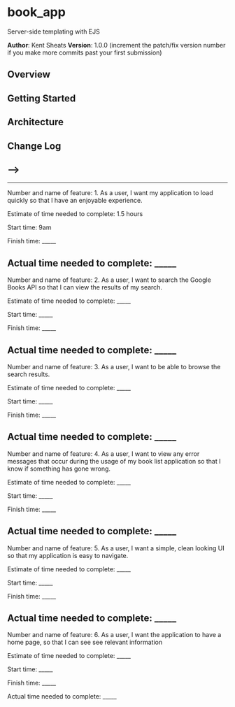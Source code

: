 # book_app
Server-side templating with EJS

**Author**: Kent Sheats
**Version**: 1.0.0 (increment the patch/fix version number if you make more commits past your first submission)

## Overview
<!-- Provide a high level overview of what this application is and why you are building it, beyond the fact that it's an assignment for a Code 301 class. (i.e. What's your problem domain?) -->

## Getting Started
<!-- What are the steps that a user must take in order to build this app on their own machine and get it running? -->

## Architecture
<!-- Provide a detailed description of the application design. What technologies (languages, libraries, etc) you're using, and any other relevant design information. -->

## Change Log
<!-- Use this area to document the iterative changes made to your application as each feature is successfully implemented. Use time stamps. Here's an examples:

01-01-2001 4:59pm - Application now has a fully-functional express server, with GET and POST routes for the book resource.

## Credits and Collaborations
<!-- Give credit (and a link) to other people or resources that helped you build this application. -->
-->
------------------------------------------------------------
------------------------------------------------------------
Number and name of feature: 1. As a user, I want my application to load quickly so that I have an enjoyable experience.

Estimate of time needed to complete: 1.5 hours

Start time: 9am

Finish time: _____

Actual time needed to complete: _____
-------------------------------------------------------------
Number and name of feature: 2. As a user, I want to search the Google Books API so that I can view the results of my search.

Estimate of time needed to complete: _____

Start time: _____

Finish time: _____

Actual time needed to complete: _____
-------------------------------------------------------------
Number and name of feature: 3. As a user, I want to be able to browse the search results.

Estimate of time needed to complete: _____

Start time: _____

Finish time: _____

Actual time needed to complete: _____
--------------------------------------------------------------
Number and name of feature: 4. As a user, I want to view any error messages that occur during the usage of my book list application so that I know if something has gone wrong.

Estimate of time needed to complete: _____

Start time: _____

Finish time: _____

Actual time needed to complete: _____
-------------------------------------------------------------
Number and name of feature: 5. As a user, I want a simple, clean looking UI so that my application is easy to navigate.

Estimate of time needed to complete: _____

Start time: _____

Finish time: _____

Actual time needed to complete: _____
---------------------------------------------------------------
Number and name of feature: 6. As a user, I want the application to have a home page, so that I can see see relevant information

Estimate of time needed to complete: _____

Start time: _____

Finish time: _____

Actual time needed to complete: _____